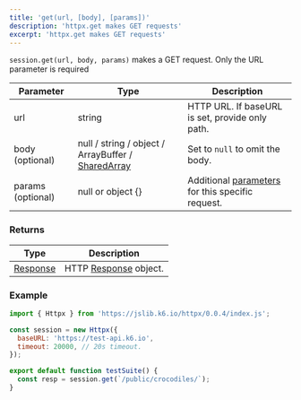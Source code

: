 ```yaml
---
title: 'get(url, [body], [params])'
description: 'httpx.get makes GET requests'
excerpt: 'httpx.get makes GET requests'
---
```


`session.get(url, body, params)` makes a GET request. Only the URL parameter is required

| Parameter         | Type                                                                                      | Description                                                                        |
| ----------------- | ----------------------------------------------------------------------------------------- | ---------------------------------------------------------------------------------- |
| url               | string                                                                                    | HTTP URL. If baseURL is set, provide only path.                                    |
| body (optional)   | null / string / object / ArrayBuffer / [SharedArray](/javascript-api/k6-data/sharedarray) | Set to `null` to omit the body.                                                    |
| params (optional) | null or object {}                                                                         | Additional [parameters](/javascript-api/k6-http/params) for this specific request. |

### Returns

| Type                                         | Description                                               |
| -------------------------------------------- | --------------------------------------------------------- |
| [Response](/javascript-api/k6-http/response) | HTTP [Response](/javascript-api/k6-http/response) object. |

### Example

<CodeGroup labels={[]}>

```javascript
import { Httpx } from 'https://jslib.k6.io/httpx/0.0.4/index.js';

const session = new Httpx({
  baseURL: 'https://test-api.k6.io',
  timeout: 20000, // 20s timeout.
});

export default function testSuite() {
  const resp = session.get(`/public/crocodiles/`);
}
```

</CodeGroup>
